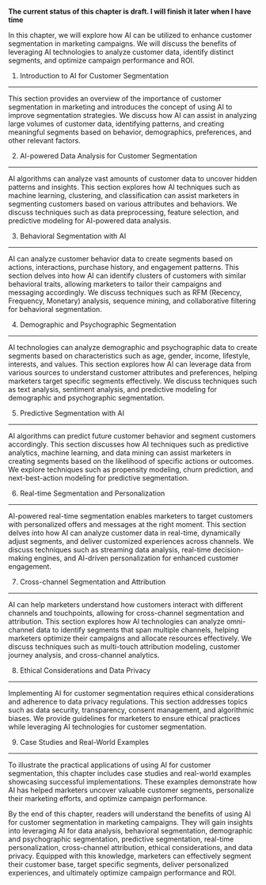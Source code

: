 **The current status of this chapter is draft. I will finish it later when I have time**

In this chapter, we will explore how AI can be utilized to enhance customer segmentation in marketing campaigns. We will discuss the benefits of leveraging AI technologies to analyze customer data, identify distinct segments, and optimize campaign performance and ROI.

1. Introduction to AI for Customer Segmentation
-----------------------------------------------

This section provides an overview of the importance of customer segmentation in marketing and introduces the concept of using AI to improve segmentation strategies. We discuss how AI can assist in analyzing large volumes of customer data, identifying patterns, and creating meaningful segments based on behavior, demographics, preferences, and other relevant factors.

2. AI-powered Data Analysis for Customer Segmentation
-----------------------------------------------------

AI algorithms can analyze vast amounts of customer data to uncover hidden patterns and insights. This section explores how AI techniques such as machine learning, clustering, and classification can assist marketers in segmenting customers based on various attributes and behaviors. We discuss techniques such as data preprocessing, feature selection, and predictive modeling for AI-powered data analysis.

3. Behavioral Segmentation with AI
----------------------------------

AI can analyze customer behavior data to create segments based on actions, interactions, purchase history, and engagement patterns. This section delves into how AI can identify clusters of customers with similar behavioral traits, allowing marketers to tailor their campaigns and messaging accordingly. We discuss techniques such as RFM (Recency, Frequency, Monetary) analysis, sequence mining, and collaborative filtering for behavioral segmentation.

4. Demographic and Psychographic Segmentation
---------------------------------------------

AI technologies can analyze demographic and psychographic data to create segments based on characteristics such as age, gender, income, lifestyle, interests, and values. This section explores how AI can leverage data from various sources to understand customer attributes and preferences, helping marketers target specific segments effectively. We discuss techniques such as text analysis, sentiment analysis, and predictive modeling for demographic and psychographic segmentation.

5. Predictive Segmentation with AI
----------------------------------

AI algorithms can predict future customer behavior and segment customers accordingly. This section discusses how AI techniques such as predictive analytics, machine learning, and data mining can assist marketers in creating segments based on the likelihood of specific actions or outcomes. We explore techniques such as propensity modeling, churn prediction, and next-best-action modeling for predictive segmentation.

6. Real-time Segmentation and Personalization
---------------------------------------------

AI-powered real-time segmentation enables marketers to target customers with personalized offers and messages at the right moment. This section delves into how AI can analyze customer data in real-time, dynamically adjust segments, and deliver customized experiences across channels. We discuss techniques such as streaming data analysis, real-time decision-making engines, and AI-driven personalization for enhanced customer engagement.

7. Cross-channel Segmentation and Attribution
---------------------------------------------

AI can help marketers understand how customers interact with different channels and touchpoints, allowing for cross-channel segmentation and attribution. This section explores how AI technologies can analyze omni-channel data to identify segments that span multiple channels, helping marketers optimize their campaigns and allocate resources effectively. We discuss techniques such as multi-touch attribution modeling, customer journey analysis, and cross-channel analytics.

8. Ethical Considerations and Data Privacy
------------------------------------------

Implementing AI for customer segmentation requires ethical considerations and adherence to data privacy regulations. This section addresses topics such as data security, transparency, consent management, and algorithmic biases. We provide guidelines for marketers to ensure ethical practices while leveraging AI technologies for customer segmentation.

9. Case Studies and Real-World Examples
---------------------------------------

To illustrate the practical applications of using AI for customer segmentation, this chapter includes case studies and real-world examples showcasing successful implementations. These examples demonstrate how AI has helped marketers uncover valuable customer segments, personalize their marketing efforts, and optimize campaign performance.

By the end of this chapter, readers will understand the benefits of using AI for customer segmentation in marketing campaigns. They will gain insights into leveraging AI for data analysis, behavioral segmentation, demographic and psychographic segmentation, predictive segmentation, real-time personalization, cross-channel attribution, ethical considerations, and data privacy. Equipped with this knowledge, marketers can effectively segment their customer base, target specific segments, deliver personalized experiences, and ultimately optimize campaign performance and ROI.
